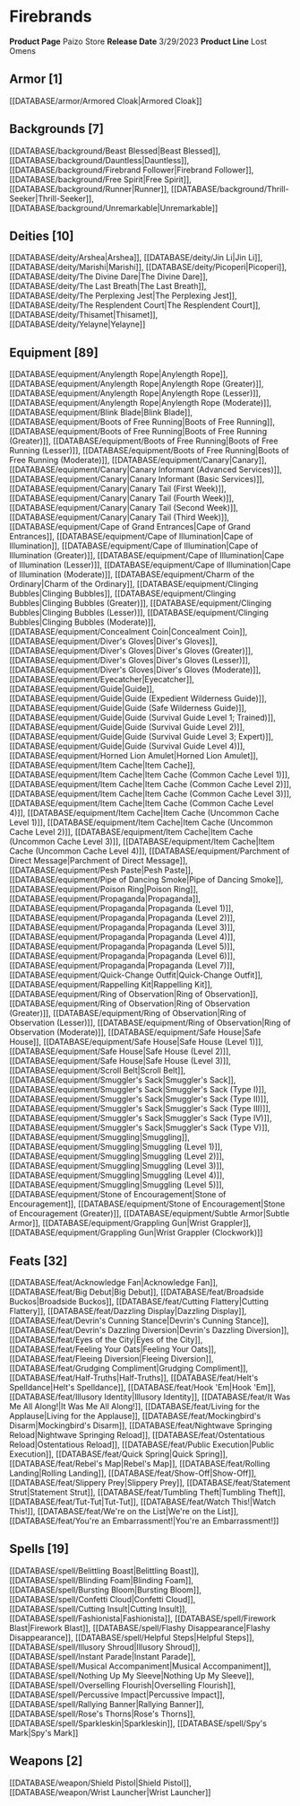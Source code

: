 ﻿---
id: '196'
name: Firebrands
rarity: Common
type: Source

---
# Firebrands

**Product Page** Paizo Store
**Release Date** 3/29/2023
**Product Line** Lost Omens

## Armor [1]

[[DATABASE/armor/Armored Cloak|Armored Cloak]]

## Backgrounds [7]

[[DATABASE/background/Beast Blessed|Beast Blessed]], [[DATABASE/background/Dauntless|Dauntless]], [[DATABASE/background/Firebrand Follower|Firebrand Follower]], [[DATABASE/background/Free Spirit|Free Spirit]], [[DATABASE/background/Runner|Runner]], [[DATABASE/background/Thrill-Seeker|Thrill-Seeker]], [[DATABASE/background/Unremarkable|Unremarkable]]

## Deities [10]

[[DATABASE/deity/Arshea|Arshea]], [[DATABASE/deity/Jin Li|Jin Li]], [[DATABASE/deity/Marishi|Marishi]], [[DATABASE/deity/Picoperi|Picoperi]], [[DATABASE/deity/The Divine Dare|The Divine Dare]], [[DATABASE/deity/The Last Breath|The Last Breath]], [[DATABASE/deity/The Perplexing Jest|The Perplexing Jest]], [[DATABASE/deity/The Resplendent Court|The Resplendent Court]], [[DATABASE/deity/Thisamet|Thisamet]], [[DATABASE/deity/Yelayne|Yelayne]]

## Equipment [89]

[[DATABASE/equipment/Anylength Rope|Anylength Rope]], [[DATABASE/equipment/Anylength Rope|Anylength Rope (Greater)]], [[DATABASE/equipment/Anylength Rope|Anylength Rope (Lesser)]], [[DATABASE/equipment/Anylength Rope|Anylength Rope (Moderate)]], [[DATABASE/equipment/Blink Blade|Blink Blade]], [[DATABASE/equipment/Boots of Free Running|Boots of Free Running]], [[DATABASE/equipment/Boots of Free Running|Boots of Free Running (Greater)]], [[DATABASE/equipment/Boots of Free Running|Boots of Free Running (Lesser)]], [[DATABASE/equipment/Boots of Free Running|Boots of Free Running (Moderate)]], [[DATABASE/equipment/Canary|Canary]], [[DATABASE/equipment/Canary|Canary Informant (Advanced Services)]], [[DATABASE/equipment/Canary|Canary Informant (Basic Services)]], [[DATABASE/equipment/Canary|Canary Tail (First Week)]], [[DATABASE/equipment/Canary|Canary Tail (Fourth Week)]], [[DATABASE/equipment/Canary|Canary Tail (Second Week)]], [[DATABASE/equipment/Canary|Canary Tail (Third Week)]], [[DATABASE/equipment/Cape of Grand Entrances|Cape of Grand Entrances]], [[DATABASE/equipment/Cape of Illumination|Cape of Illumination]], [[DATABASE/equipment/Cape of Illumination|Cape of Illumination (Greater)]], [[DATABASE/equipment/Cape of Illumination|Cape of Illumination (Lesser)]], [[DATABASE/equipment/Cape of Illumination|Cape of Illumination (Moderate)]], [[DATABASE/equipment/Charm of the Ordinary|Charm of the Ordinary]], [[DATABASE/equipment/Clinging Bubbles|Clinging Bubbles]], [[DATABASE/equipment/Clinging Bubbles|Clinging Bubbles (Greater)]], [[DATABASE/equipment/Clinging Bubbles|Clinging Bubbles (Lesser)]], [[DATABASE/equipment/Clinging Bubbles|Clinging Bubbles (Moderate)]], [[DATABASE/equipment/Concealment Coin|Concealment Coin]], [[DATABASE/equipment/Diver's Gloves|Diver's Gloves]], [[DATABASE/equipment/Diver's Gloves|Diver's Gloves (Greater)]], [[DATABASE/equipment/Diver's Gloves|Diver's Gloves (Lesser)]], [[DATABASE/equipment/Diver's Gloves|Diver's Gloves (Moderate)]], [[DATABASE/equipment/Eyecatcher|Eyecatcher]], [[DATABASE/equipment/Guide|Guide]], [[DATABASE/equipment/Guide|Guide (Expedient Wilderness Guide)]], [[DATABASE/equipment/Guide|Guide (Safe Wilderness Guide)]], [[DATABASE/equipment/Guide|Guide (Survival Guide Level 1; Trained)]], [[DATABASE/equipment/Guide|Guide (Survival Guide Level 2)]], [[DATABASE/equipment/Guide|Guide (Survival Guide Level 3; Expert)]], [[DATABASE/equipment/Guide|Guide (Survival Guide Level 4)]], [[DATABASE/equipment/Horned Lion Amulet|Horned Lion Amulet]], [[DATABASE/equipment/Item Cache|Item Cache]], [[DATABASE/equipment/Item Cache|Item Cache (Common Cache Level 1)]], [[DATABASE/equipment/Item Cache|Item Cache (Common Cache Level 2)]], [[DATABASE/equipment/Item Cache|Item Cache (Common Cache Level 3)]], [[DATABASE/equipment/Item Cache|Item Cache (Common Cache Level 4)]], [[DATABASE/equipment/Item Cache|Item Cache (Uncommon Cache Level 1)]], [[DATABASE/equipment/Item Cache|Item Cache (Uncommon Cache Level 2)]], [[DATABASE/equipment/Item Cache|Item Cache (Uncommon Cache Level 3)]], [[DATABASE/equipment/Item Cache|Item Cache (Uncommon Cache Level 4)]], [[DATABASE/equipment/Parchment of Direct Message|Parchment of Direct Message]], [[DATABASE/equipment/Pesh Paste|Pesh Paste]], [[DATABASE/equipment/Pipe of Dancing Smoke|Pipe of Dancing Smoke]], [[DATABASE/equipment/Poison Ring|Poison Ring]], [[DATABASE/equipment/Propaganda|Propaganda]], [[DATABASE/equipment/Propaganda|Propaganda (Level 1)]], [[DATABASE/equipment/Propaganda|Propaganda (Level 2)]], [[DATABASE/equipment/Propaganda|Propaganda (Level 3)]], [[DATABASE/equipment/Propaganda|Propaganda (Level 4)]], [[DATABASE/equipment/Propaganda|Propaganda (Level 5)]], [[DATABASE/equipment/Propaganda|Propaganda (Level 6)]], [[DATABASE/equipment/Propaganda|Propaganda (Level 7)]], [[DATABASE/equipment/Quick-Change Outfit|Quick-Change Outfit]], [[DATABASE/equipment/Rappelling Kit|Rappelling Kit]], [[DATABASE/equipment/Ring of Observation|Ring of Observation]], [[DATABASE/equipment/Ring of Observation|Ring of Observation (Greater)]], [[DATABASE/equipment/Ring of Observation|Ring of Observation (Lesser)]], [[DATABASE/equipment/Ring of Observation|Ring of Observation (Moderate)]], [[DATABASE/equipment/Safe House|Safe House]], [[DATABASE/equipment/Safe House|Safe House (Level 1)]], [[DATABASE/equipment/Safe House|Safe House (Level 2)]], [[DATABASE/equipment/Safe House|Safe House (Level 3)]], [[DATABASE/equipment/Scroll Belt|Scroll Belt]], [[DATABASE/equipment/Smuggler's Sack|Smuggler's Sack]], [[DATABASE/equipment/Smuggler's Sack|Smuggler's Sack (Type I)]], [[DATABASE/equipment/Smuggler's Sack|Smuggler's Sack (Type II)]], [[DATABASE/equipment/Smuggler's Sack|Smuggler's Sack (Type III)]], [[DATABASE/equipment/Smuggler's Sack|Smuggler's Sack (Type IV)]], [[DATABASE/equipment/Smuggler's Sack|Smuggler's Sack (Type V)]], [[DATABASE/equipment/Smuggling|Smuggling]], [[DATABASE/equipment/Smuggling|Smuggling (Level 1)]], [[DATABASE/equipment/Smuggling|Smuggling (Level 2)]], [[DATABASE/equipment/Smuggling|Smuggling (Level 3)]], [[DATABASE/equipment/Smuggling|Smuggling (Level 4)]], [[DATABASE/equipment/Smuggling|Smuggling (Level 5)]], [[DATABASE/equipment/Stone of Encouragement|Stone of Encouragement]], [[DATABASE/equipment/Stone of Encouragement|Stone of Encouragement (Greater)]], [[DATABASE/equipment/Subtle Armor|Subtle Armor]], [[DATABASE/equipment/Grappling Gun|Wrist Grappler]], [[DATABASE/equipment/Grappling Gun|Wrist Grappler (Clockwork)]]

## Feats [32]

[[DATABASE/feat/Acknowledge Fan|Acknowledge Fan]], [[DATABASE/feat/Big Debut|Big Debut]], [[DATABASE/feat/Broadside Buckos|Broadside Buckos]], [[DATABASE/feat/Cutting Flattery|Cutting Flattery]], [[DATABASE/feat/Dazzling Display|Dazzling Display]], [[DATABASE/feat/Devrin's Cunning Stance|Devrin's Cunning Stance]], [[DATABASE/feat/Devrin's Dazzling Diversion|Devrin's Dazzling Diversion]], [[DATABASE/feat/Eyes of the City|Eyes of the City]], [[DATABASE/feat/Feeling Your Oats|Feeling Your Oats]], [[DATABASE/feat/Fleeing Diversion|Fleeing Diversion]], [[DATABASE/feat/Grudging Compliment|Grudging Compliment]], [[DATABASE/feat/Half-Truths|Half-Truths]], [[DATABASE/feat/Helt's Spelldance|Helt's Spelldance]], [[DATABASE/feat/Hook 'Em|Hook 'Em]], [[DATABASE/feat/Illusory Identity|Illusory Identity]], [[DATABASE/feat/It Was Me All Along!|It Was Me All Along!]], [[DATABASE/feat/Living for the Applause|Living for the Applause]], [[DATABASE/feat/Mockingbird's Disarm|Mockingbird's Disarm]], [[DATABASE/feat/Nightwave Springing Reload|Nightwave Springing Reload]], [[DATABASE/feat/Ostentatious Reload|Ostentatious Reload]], [[DATABASE/feat/Public Execution|Public Execution]], [[DATABASE/feat/Quick Spring|Quick Spring]], [[DATABASE/feat/Rebel's Map|Rebel's Map]], [[DATABASE/feat/Rolling Landing|Rolling Landing]], [[DATABASE/feat/Show-Off|Show-Off]], [[DATABASE/feat/Slippery Prey|Slippery Prey]], [[DATABASE/feat/Statement Strut|Statement Strut]], [[DATABASE/feat/Tumbling Theft|Tumbling Theft]], [[DATABASE/feat/Tut-Tut|Tut-Tut]], [[DATABASE/feat/Watch This!|Watch This!]], [[DATABASE/feat/We're on the List|We're on the List]], [[DATABASE/feat/You're an Embarrassment!|You're an Embarrassment!]]

## Spells [19]

[[DATABASE/spell/Belittling Boast|Belittling Boast]], [[DATABASE/spell/Blinding Foam|Blinding Foam]], [[DATABASE/spell/Bursting Bloom|Bursting Bloom]], [[DATABASE/spell/Confetti Cloud|Confetti Cloud]], [[DATABASE/spell/Cutting Insult|Cutting Insult]], [[DATABASE/spell/Fashionista|Fashionista]], [[DATABASE/spell/Firework Blast|Firework Blast]], [[DATABASE/spell/Flashy Disappearance|Flashy Disappearance]], [[DATABASE/spell/Helpful Steps|Helpful Steps]], [[DATABASE/spell/Illusory Shroud|Illusory Shroud]], [[DATABASE/spell/Instant Parade|Instant Parade]], [[DATABASE/spell/Musical Accompaniment|Musical Accompaniment]], [[DATABASE/spell/Nothing Up My Sleeve|Nothing Up My Sleeve]], [[DATABASE/spell/Overselling Flourish|Overselling Flourish]], [[DATABASE/spell/Percussive Impact|Percussive Impact]], [[DATABASE/spell/Rallying Banner|Rallying Banner]], [[DATABASE/spell/Rose's Thorns|Rose's Thorns]], [[DATABASE/spell/Sparkleskin|Sparkleskin]], [[DATABASE/spell/Spy's Mark|Spy's Mark]]

## Weapons [2]

[[DATABASE/weapon/Shield Pistol|Shield Pistol]], [[DATABASE/weapon/Wrist Launcher|Wrist Launcher]]
